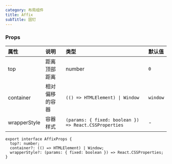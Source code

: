 ```yaml
---
category: 布局组件
title: Affix
subTitle: 固钉
---
```


### Props

| 属性 | 说明 | 类型 | 默认值 |
| :-  | :- | :- | :- |
| top | 距离顶部距离 | number | `0` |
| container | 相对偏移的容器 | `(() => HTMLElement) \| Window` | `window` |
| wrapperStyle | 容器样式 | `(params: { fixed: boolean }) => React.CSSProperties` | - |

```tsx
export interface AffixProps {
  top?: number;
  container?: (() => HTMLElement) | Window;
  wrapperStyle?: (params: { fixed: boolean }) => React.CSSProperties;
}
```